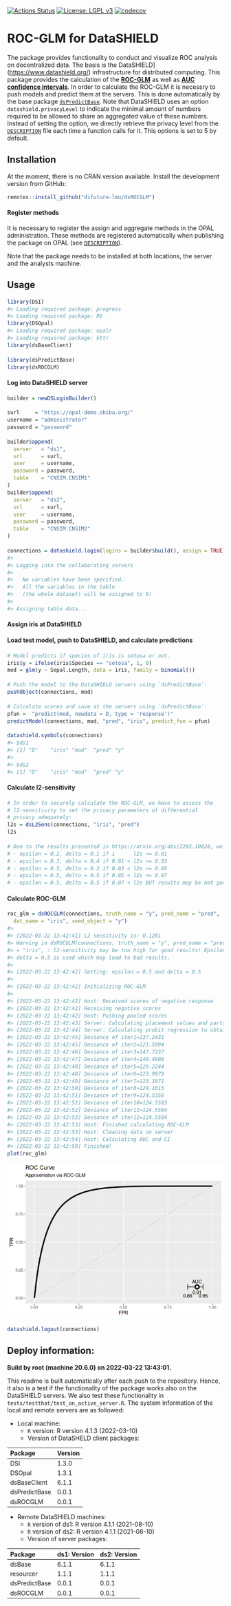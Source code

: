 
<!-- README.md is generated from README.Rmd. Please edit that file -->

[![Actions
Status](https://github.com/difuture-lmu/dsROCGLM/workflows/R-CMD-check/badge.svg)](https://github.com/difuture-lmu/dsROCGLM/actions)
[![License: LGPL
v3](https://img.shields.io/badge/License-LGPL%20v3-blue.svg)](https://www.gnu.org/licenses/lgpl-3.0)
[![codecov](https://codecov.io/gh/difuture-lmu/dsROCGLM/branch/master/graph/badge.svg?token=E8AZRM6XJX)](https://codecov.io/gh/difuture-lmu/dsROCGLM)

# ROC-GLM for DataSHIELD

The package provides functionality to conduct and visualize ROC analysis
on decentralized data. The basis is the
DataSHIELD\](<https://www.datashield.org/>) infrastructure for
distributed computing. This package provides the calculation of the
[**ROC-GLM**](https://www.jstor.org/stable/2676973?seq=1) as well as
[**AUC confidence
intervals**](https://www.jstor.org/stable/2531595?seq=1). In order to
calculate the ROC-GLM it is necessry to push models and predict them at
the servers. This is done automatically by the base package
[`dsPredictBase`](https://github.com/difuture-lmu/dsPredictBase). Note
that DataSHIELD uses an option `datashield.privacyLevel` to indicate the
minimal amount of numbers required to be allowed to share an aggregated
value of these numbers. Instead of setting the option, we directly
retrieve the privacy level from the
[`DESCRIPTION`](https://github.com/difuture-lmu/dsROCGLM/blob/master/DESCRIPTION)
file each time a function calls for it. This options is set to 5 by
default.

## Installation

At the moment, there is no CRAN version available. Install the
development version from GitHub:

``` r
remotes::install_github("difuture-lmu/dsROCGLM")
```

#### Register methods

It is necessary to register the assign and aggregate methods in the OPAL
administration. These methods are registered automatically when
publishing the package on OPAL (see
[`DESCRIPTION`](https://github.com/difuture/dsROCGLM/blob/main/DESCRIPTION)).

Note that the package needs to be installed at both locations, the
server and the analysts machine.

## Usage

``` r
library(DSI)
#> Loading required package: progress
#> Loading required package: R6
library(DSOpal)
#> Loading required package: opalr
#> Loading required package: httr
library(dsBaseClient)

library(dsPredictBase)
library(dsROCGLM)
```

#### Log into DataSHIELD server

``` r
builder = newDSLoginBuilder()

surl     = "https://opal-demo.obiba.org/"
username = "administrator"
password = "password"

builder$append(
  server   = "ds1",
  url      = surl,
  user     = username,
  password = password,
  table    = "CNSIM.CNSIM1"
)
builder$append(
  server   = "ds2",
  url      = surl,
  user     = username,
  password = password,
  table    = "CNSIM.CNSIM2"
)

connections = datashield.login(logins = builder$build(), assign = TRUE)
#> 
#> Logging into the collaborating servers
#> 
#>   No variables have been specified. 
#>   All the variables in the table 
#>   (the whole dataset) will be assigned to R!
#> 
#> Assigning table data...
```

#### Assign iris at DataSHIELD

#### Load test model, push to DataSHIELD, and calculate predictions

``` r
# Model predicts if species of iris is setosa or not.
iris$y = ifelse(iris$Species == "setosa", 1, 0)
mod = glm(y ~ Sepal.Length, data = iris, family = binomial())

# Push the model to the DataSHIELD servers using `dsPredictBase`:
pushObject(connections, mod)

# Calculate scores and save at the servers using `dsPredictBase`:
pfun =  "predict(mod, newdata = D, type = 'response')"
predictModel(connections, mod, "pred", "iris", predict_fun = pfun)

datashield.symbols(connections)
#> $ds1
#> [1] "D"    "iris" "mod"  "pred" "y"   
#> 
#> $ds2
#> [1] "D"    "iris" "mod"  "pred" "y"
```

#### Calculate l2-sensitivity

``` r
# In order to securely calculate the ROC-GLM, we have to assess the
# l2-sensitivity to set the privacy parameters of differential
# privacy adequately:
l2s = dsL2Sens(connections, "iris", "pred")
l2s

# Due to the results presented in https://arxiv.org/abs/2203.10828, we set the privacy parameters to
# - epsilon = 0.2, delta = 0.1 if i      l2s <= 0.01
# - epsilon = 0.3, delta = 0.4 if 0.01 < l2s <= 0.03
# - epsilon = 0.5, delta = 0.3 if 0.03 < l2s <= 0.05
# - epsilon = 0.5, delta = 0.5 if 0.05 < l2s <= 0.07
# - epsilon = 0.5, delta = 0.5 if 0.07 < l2s BUT results may be not good!
```

#### Calculate ROC-GLM

``` r
roc_glm = dsROCGLM(connections, truth_name = "y", pred_name = "pred",
  dat_name = "iris", seed_object = "y")
#> 
#> [2022-03-22 13:42:41] L2 sensitivity is: 0.1281
#> Warning in dsROCGLM(connections, truth_name = "y", pred_name = "pred", dat_name
#> = "iris", : l2-sensitivity may be too high for good results! Epsilon = 0.5 and
#> delta = 0.5 is used which may lead to bad results.
#> 
#> [2022-03-22 13:42:42] Setting: epsilon = 0.5 and delta = 0.5
#> 
#> [2022-03-22 13:42:42] Initializing ROC-GLM
#> 
#> [2022-03-22 13:42:42] Host: Received scores of negative response
#> [2022-03-22 13:42:42] Receiving negative scores
#> [2022-03-22 13:42:42] Host: Pushing pooled scores
#> [2022-03-22 13:42:43] Server: Calculating placement values and parts for ROC-GLM
#> [2022-03-22 13:42:44] Server: Calculating probit regression to obtain ROC-GLM
#> [2022-03-22 13:42:45] Deviance of iter1=137.2431
#> [2022-03-22 13:42:45] Deviance of iter2=121.5994
#> [2022-03-22 13:42:46] Deviance of iter3=147.7237
#> [2022-03-22 13:42:47] Deviance of iter4=140.4008
#> [2022-03-22 13:42:48] Deviance of iter5=129.2244
#> [2022-03-22 13:42:48] Deviance of iter6=123.9979
#> [2022-03-22 13:42:49] Deviance of iter7=123.1971
#> [2022-03-22 13:42:50] Deviance of iter8=124.1615
#> [2022-03-22 13:42:51] Deviance of iter9=124.5356
#> [2022-03-22 13:42:51] Deviance of iter10=124.5503
#> [2022-03-22 13:42:52] Deviance of iter11=124.5504
#> [2022-03-22 13:42:53] Deviance of iter12=124.5504
#> [2022-03-22 13:42:53] Host: Finished calculating ROC-GLM
#> [2022-03-22 13:42:53] Host: Cleaning data on server
#> [2022-03-22 13:42:54] Host: Calculating AUC and CI
#> [2022-03-22 13:42:59] Finished!
plot(roc_glm)
```

![](Readme_files/unnamed-chunk-8-1.png)<!-- -->

``` r
datashield.logout(connections)
```

## Deploy information:

**Build by root (machine 20.6.0) on 2022-03-22 13:43:01.**

This readme is built automatically after each push to the repository.
Hence, it also is a test if the functionality of the package works also
on the DataSHIELD servers. We also test these functionality in
`tests/testthat/test_on_active_server.R`. The system information of the
local and remote servers are as followed:

  - Local machine:
      - `R` version: R version 4.1.3 (2022-03-10)
      - Version of DataSHELD client packages:

| Package       | Version |
| :------------ | :------ |
| DSI           | 1.3.0   |
| DSOpal        | 1.3.1   |
| dsBaseClient  | 6.1.1   |
| dsPredictBase | 0.0.1   |
| dsROCGLM      | 0.0.1   |

  - Remote DataSHIELD machines:
      - `R` version of ds1: R version 4.1.1 (2021-08-10)
      - `R` version of ds2: R version 4.1.1 (2021-08-10)
      - Version of server packages:

| Package       | ds1: Version | ds2: Version |
| :------------ | :----------- | :----------- |
| dsBase        | 6.1.1        | 6.1.1        |
| resourcer     | 1.1.1        | 1.1.1        |
| dsPredictBase | 0.0.1        | 0.0.1        |
| dsROCGLM      | 0.0.1        | 0.0.1        |
